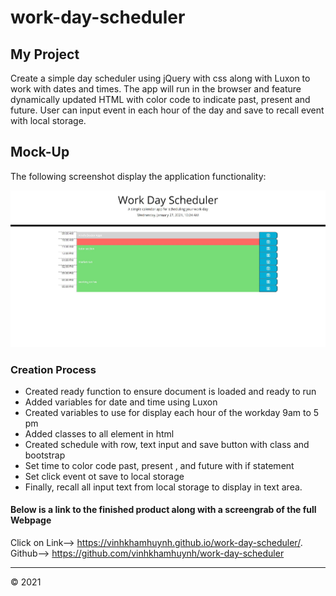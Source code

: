 # work-day-scheduler


## My Project

Create a simple day scheduler using jQuery with css along with Luxon to work with dates and times. The app will run in the browser and feature dynamically updated HTML with color code to indicate past, present and future. User can input event in each hour of the day and save to recall event with local storage.


## Mock-Up

The following screenshot display the application functionality:

![full-screenshot-of-work-day-scheduler](./assets/scheduler.JPG)


### Creation Process

* Created ready function to ensure document is loaded and ready to run
* Added variables for date and time using Luxon
* Created variables to use for display each hour of the workday 9am to 5 pm
* Added classes to all element in html
* Created schedule with row, text input and save button with class and bootstrap
* Set time to color code past, present , and future with if statement
* Set click event ot save to local storage 
* Finally, recall all input text from local storage to display in text area.


#### Below is a link to the finished product along with a screengrab of the full Webpage

Click on Link--> https://vinhkhamhuynh.github.io/work-day-scheduler/.
Github--> https://github.com/vinhkhamhuynh/work-day-scheduler


- - -
© 2021 
